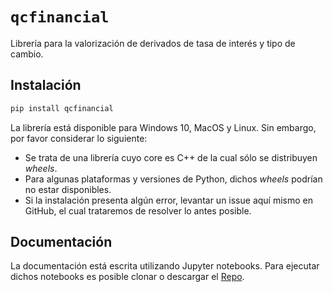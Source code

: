 # `qcfinancial`

Librería para la valorización de derivados de tasa de interés y tipo de cambio.

## Instalación

```python
pip install qcfinancial
```

La librería está disponible para Windows 10, MacOS y Linux. Sin embargo, por favor considerar lo siguiente:

- Se trata de una librería cuyo core es C++ de la cual sólo se distribuyen *wheels*.
- Para algunas plataformas y versiones de Python, dichos *wheels* podrían no estar disponibles.
- Si la instalación presenta algún error, levantar un issue aquí mismo en GitHub, el cual trataremos de resolver lo antes posible.

## Documentación

La documentación está escrita utilizando Jupyter notebooks. Para ejecutar dichos notebooks es posible clonar o descargar el [Repo](https://qcfinancial.github.io/qcfinancial-docs/).
